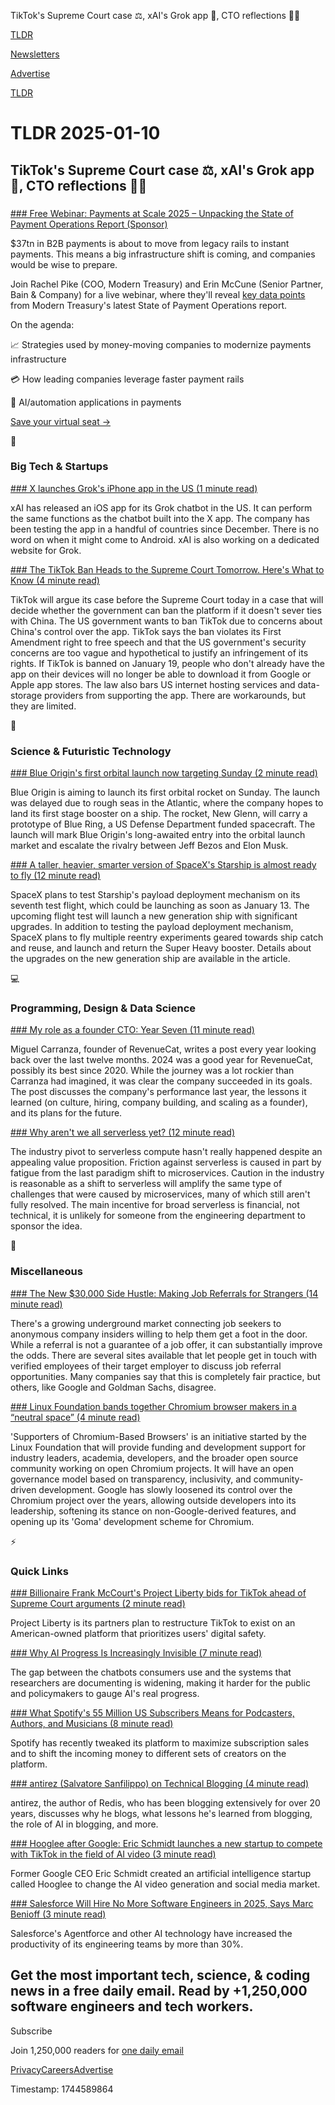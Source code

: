 TikTok's Supreme Court case ⚖️, xAI's Grok app 📱, CTO reflections 👨‍💻   

[TLDR](/)

[Newsletters](/newsletters)

[Advertise](https://advertise.tldr.tech/)

[TLDR](/)

# TLDR 2025-01-10

## TikTok's Supreme Court case ⚖️, xAI's Grok app 📱, CTO reflections 👨‍💻

### 

[### Free Webinar: Payments at Scale 2025 – Unpacking the State of Payment Operations Report (Sponsor)](https://www.moderntreasury.com/webinar-sopo-2025?utm_campaign=4630867-sopo-webinar-2025&amp;utm_source=tldr&amp;utm_medium=sponsorship&amp;utm_content=newsletter-01-10-25)

$37tn in B2B payments is about to move from legacy rails to instant payments. This means a big infrastructure shift is coming, and companies would be wise to prepare.

Join Rachel Pike (COO, Modern Treasury) and Erin McCune (Senior Partner, Bain & Company) for a live webinar, where they'll reveal [key data points](https://www.moderntreasury.com/webinar-sopo-2025?utm_campaign=4630867-sopo-webinar-2025&utm_source=tldr&utm_medium=sponsorship&utm_content=newsletter-01-10-25) from Modern Treasury's latest State of Payment Operations report.

On the agenda:

📈 Strategies used by money-moving companies to modernize payments infrastructure

💳 How leading companies leverage faster payment rails

🤖 AI/automation applications in payments

[Save your virtual seat →](https://www.moderntreasury.com/webinar-sopo-2025?utm_campaign=4630867-sopo-webinar-2025&utm_source=tldr&utm_medium=sponsorship&utm_content=newsletter-01-10-25)

📱

### Big Tech & Startups

[### X launches Grok's iPhone app in the US (1 minute read)](https://www.theverge.com/2025/1/9/24340129/grok-iphone-ios-app-us-launch?utm_source=tldrnewsletter)

xAI has released an iOS app for its Grok chatbot in the US. It can perform the same functions as the chatbot built into the X app. The company has been testing the app in a handful of countries since December. There is no word on when it might come to Android. xAI is also working on a dedicated website for Grok.

[### The TikTok Ban Heads to the Supreme Court Tomorrow. Here's What to Know (4 minute read)](https://www.wsj.com/us-news/law/tiktok-ban-supreme-court-arguments-65506b1f?st=gSvgLz&reflink=desktopwebshare_permalink&utm_source=tldrnewsletter)

TikTok will argue its case before the Supreme Court today in a case that will decide whether the government can ban the platform if it doesn't sever ties with China. The US government wants to ban TikTok due to concerns about China's control over the app. TikTok says the ban violates its First Amendment right to free speech and that the US government's security concerns are too vague and hypothetical to justify an infringement of its rights. If TikTok is banned on January 19, people who don't already have the app on their devices will no longer be able to download it from Google or Apple app stores. The law also bars US internet hosting services and data-storage providers from supporting the app. There are workarounds, but they are limited.

🚀

### Science & Futuristic Technology

[### Blue Origin's first orbital launch now targeting Sunday (2 minute read)](https://phys.org/news/2025-01-blue-orbital-sunday.html?utm_source=tldrnewsletter)

Blue Origin is aiming to launch its first orbital rocket on Sunday. The launch was delayed due to rough seas in the Atlantic, where the company hopes to land its first stage booster on a ship. The rocket, New Glenn, will carry a prototype of Blue Ring, a US Defense Department funded spacecraft. The launch will mark Blue Origin's long-awaited entry into the orbital launch market and escalate the rivalry between Jeff Bezos and Elon Musk.

[### A taller, heavier, smarter version of SpaceX's Starship is almost ready to fly (12 minute read)](https://arstechnica.com/space/2025/01/a-taller-heavier-smarter-version-of-spacexs-starship-is-almost-ready-to-fly/?utm_source=tldrnewsletter)

SpaceX plans to test Starship's payload deployment mechanism on its seventh test flight, which could be launching as soon as January 13. The upcoming flight test will launch a new generation ship with significant upgrades. In addition to testing the payload deployment mechanism, SpaceX plans to fly multiple reentry experiments geared towards ship catch and reuse, and launch and return the Super Heavy booster. Details about the upgrades on the new generation ship are available in the article.

💻

### Programming, Design & Data Science

[### My role as a founder CTO: Year Seven (11 minute read)](https://miguelcarranza.es/cto-year-7?utm_source=tldrnewsletter)

Miguel Carranza, founder of RevenueCat, writes a post every year looking back over the last twelve months. 2024 was a good year for RevenueCat, possibly its best since 2020. While the journey was a lot rockier than Carranza had imagined, it was clear the company succeeded in its goals. The post discusses the company's performance last year, the lessons it learned (on culture, hiring, company building, and scaling as a founder), and its plans for the future.

[### Why aren't we all serverless yet? (12 minute read)](https://varoa.net/2025/01/09/serverless.html?utm_source=tldrnewsletter)

The industry pivot to serverless compute hasn't really happened despite an appealing value proposition. Friction against serverless is caused in part by fatigue from the last paradigm shift to microservices. Caution in the industry is reasonable as a shift to serverless will amplify the same type of challenges that were caused by microservices, many of which still aren't fully resolved. The main incentive for broad serverless is financial, not technical, it is unlikely for someone from the engineering department to sponsor the idea.

🎁

### Miscellaneous

[### The New $30,000 Side Hustle: Making Job Referrals for Strangers (14 minute read)](https://www.bloomberg.com/news/articles/2025-01-09/how-employee-referrals-for-tech-jobs-became-a-side-hustle?utm_source=tldrnewsletter)

There's a growing underground market connecting job seekers to anonymous company insiders willing to help them get a foot in the door. While a referral is not a guarantee of a job offer, it can substantially improve the odds. There are several sites available that let people get in touch with verified employees of their target employer to discuss job referral opportunities. Many companies say that this is completely fair practice, but others, like Google and Goldman Sachs, disagree.

[### Linux Foundation bands together Chromium browser makers in a “neutral space” (4 minute read)](https://arstechnica.com/gadgets/2025/01/google-meta-microsoft-and-opera-agree-on-something-supporting-chromium/?utm_source=tldrnewsletter)

'Supporters of Chromium-Based Browsers' is an initiative started by the Linux Foundation that will provide funding and development support for industry leaders, academia, developers, and the broader open source community working on open Chromium projects. It will have an open governance model based on transparency, inclusivity, and community-driven development. Google has slowly loosened its control over the Chromium project over the years, allowing outside developers into its leadership, softening its stance on non-Google-derived features, and opening up its 'Goma' development scheme for Chromium.

⚡

### Quick Links

[### Billionaire Frank McCourt's Project Liberty bids for TikTok ahead of Supreme Court arguments (2 minute read)](https://www.cnbc.com/2025/01/09/billionaire-frank-mccourts-project-liberty-bids-for-tiktok.html?utm_source=tldrnewsletter)

Project Liberty is its partners plan to restructure TikTok to exist on an American-owned platform that prioritizes users' digital safety.

[### Why AI Progress Is Increasingly Invisible (7 minute read)](https://time.com/7205359/why-ai-progress-is-increasingly-invisible/?utm_source=tldrnewsletter)

The gap between the chatbots consumers use and the systems that researchers are documenting is widening, making it harder for the public and policymakers to gauge AI's real progress.

[### What Spotify's 55 Million US Subscribers Means for Podcasters, Authors, and Musicians (8 minute read)](https://www.bloomberg.com/news/newsletters/2025-01-09/what-spotify-s-55-million-us-subscribers-means-to-podcasters-authors-musicians?utm_source=tldrnewsletter)

Spotify has recently tweaked its platform to maximize subscription sales and to shift the incoming money to different sets of creators on the platform.

[### antirez (Salvatore Sanfilippo) on Technical Blogging (4 minute read)](https://writethatblog.substack.com/p/antirez-on-technical-blogging?utm_source=tldrnewsletter)

antirez, the author of Redis, who has been blogging extensively for over 20 years, discusses why he blogs, what lessons he's learned from blogging, the role of AI in blogging, and more.

[### Hooglee after Google: Eric Schmidt launches a new startup to compete with TikTok in the field of AI video (3 minute read)](https://mezha.media/en/2025/01/09/hooglee-after-google-eric-schmidt-launches-a-new-startup-to-compete-with-tiktok-in-the-field-of-ai-video/?utm_source=tldrnewsletter)

Former Google CEO Eric Schmidt created an artificial intelligence startup called Hooglee to change the AI video generation and social media market.

[### Salesforce Will Hire No More Software Engineers in 2025, Says Marc Benioff (3 minute read)](https://www.salesforceben.com/salesforce-will-hire-no-more-software-engineers-in-2025-says-marc-benioff/?utm_source=tldrnewsletter)

Salesforce's Agentforce and other AI technology have increased the productivity of its engineering teams by more than 30%.

## Get the most important tech, science, & coding news in a free daily email. Read by +1,250,000 software engineers and tech workers.

Subscribe

Join 1,250,000 readers for [one daily email](/api/latest/tech)

[Privacy](/privacy)[Careers](https://jobs.ashbyhq.com/tldr.tech)[Advertise](/tech/advertise)

Timestamp: 1744589864
